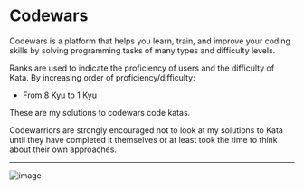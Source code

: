 # Codewars

Codewars is a platform that helps you learn, train, and improve your coding skills by solving programming tasks of many types and difficulty levels.

Ranks are used to indicate the proficiency of users and the difficulty of Kata. By increasing order of proficiency/difficulty:

- From 8 Kyu to 1 Kyu

These are my solutions to codewars code katas. 

Codewarriors are strongly encouraged not to look at my solutions to Kata until they have completed it themselves or at least took the time to think about their own approaches.

<hr>

![image](https://www.codewars.com/users/YannRaulet/badges/large)

